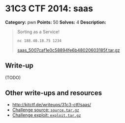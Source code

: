 # 31C3 CTF 2014: saas

**Category:** pwn
**Points:** 50
**Solves:** 4
**Description:**

> Sorting as a Service!
>
> ```bash
> nc 188.40.18.75 1234
> ```
>
> [saas_5007caf1e0c58894fe6b48020603185f.tar.gz](saas_5007caf1e0c58894fe6b48020603185f.tar.gz)

## Write-up

(TODO)

## Other write-ups and resources

* <http://kitctf.de/writeups/31c3-ctf/saas/>
* [Challenge source: `source.tar.gz`](source.tar.gz)
* [Challenge exploit: `exploit.tar.gz`](exploit.tar.gz)
